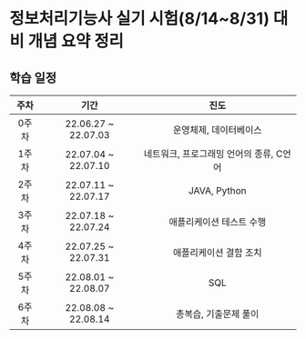 # 정보처리기능사 실기 시험(8/14~8/31) 대비 개념 요약 정리
## 학습 일정
|주차|기간|진도|
|:---:|:---:|:---:|
0주차|22.06.27 ~ 22.07.03|운영체제, 데이터베이스|
1주차|22.07.04 ~ 22.07.10|네트워크, 프로그래밍 언어의 종류, C언어|
2주차|22.07.11 ~ 22.07.17|JAVA, Python|
3주차|22.07.18 ~ 22.07.24|애플리케이션 테스트 수행|
4주차|22.07.25 ~ 22.07.31|애플리케이션 결함 조치|
5주차|22.08.01 ~ 22.08.07|SQL|
6주차|22.08.08 ~ 22.08.14|총복습, 기출문제 풀이|

